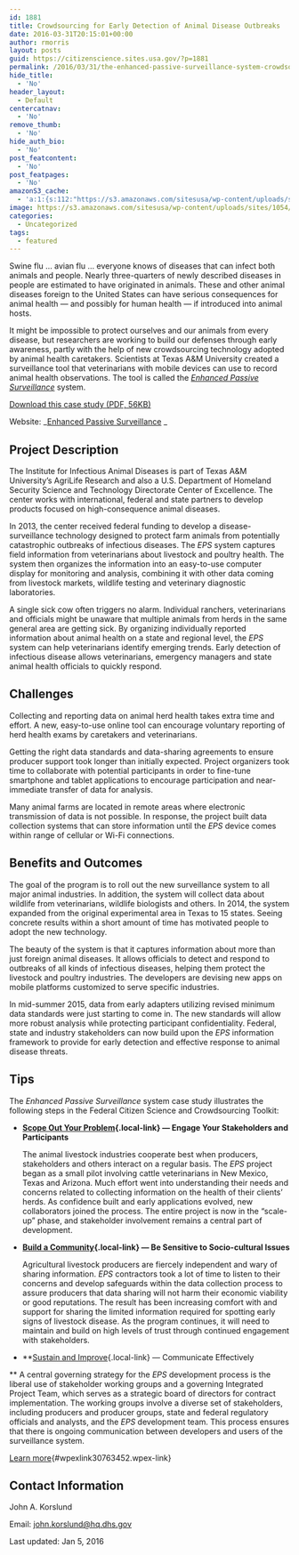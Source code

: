 ```yaml
---
id: 1881
title: Crowdsourcing for Early Detection of Animal Disease Outbreaks
date: 2016-03-31T20:15:01+00:00
author: rmorris
layout: posts
guid: https://citizenscience.sites.usa.gov/?p=1881
permalink: /2016/03/31/the-enhanced-passive-surveillance-system-crowdsourcing-for-early-detection-of-animal-disease-outbreaks/
hide_title:
  - 'No'
header_layout:
  - Default
centercatnav:
  - 'No'
remove_thumb:
  - 'No'
hide_auth_bio:
  - 'No'
post_featcontent:
  - 'No'
post_featpages:
  - 'No'
amazonS3_cache:
  - 'a:1:{s:112:"https://s3.amazonaws.com/sitesusa/wp-content/uploads/sites/1054/2015/09/enhanced-passive-surveillance-system.pdf";i:26142;}'
image: https://s3.amazonaws.com/sitesusa/wp-content/uploads/sites/1054/2016/03/feature-enhanced-passive.jpg
categories:
  - Uncategorized
tags:
  - featured
---
```

Swine flu … avian flu … everyone knows of diseases that can infect both animals and people. Nearly three-quarters of newly described diseases in people are estimated to have originated in animals. These and other animal diseases foreign to the United States can have serious consequences for animal health — and possibly for human health — if introduced into animal hosts.

It might be impossible to protect ourselves and our animals from every disease, but researchers are working to build our defenses through early awareness, partly with the help of new crowdsourcing technology adopted by animal health caretakers. Scientists at Texas A&M University created a surveillance tool that veterinarians with mobile devices can use to record animal health observations. The tool is called the _<a class="ext-link" href="http://iiad.tamu.edu/projects/enhanced-passive-surveillance-system-phase-ii/" rel="external nofollow">Enhanced Passive Surveillance</a>_ system.

<a class="local-link" href="https://s3.amazonaws.com/sitesusa/wp-content/uploads/sites/1054/2015/09/enhanced-passive-surveillance-system.pdf" target="_blank">Download this case study (PDF, 56KB)</a>
  
Website: _<a class="ext-link" href="http://iiad.tamu.edu/projects/enhanced-passive-surveillance-system-phase-ii/" rel="external nofollow">Enhanced Passive Surveillance</a> _

## Project Description

The Institute for Infectious Animal Diseases is part of Texas A&M University’s AgriLife Research and also a U.S. Department of Homeland Security Science and Technology Directorate Center of Excellence. The center works with international, federal and state partners to develop products focused on high-consequence animal diseases.

In 2013, the center received federal funding to develop a disease-surveillance technology designed to protect farm animals from potentially catastrophic outbreaks of infectious diseases. The _EPS_ system captures field information from veterinarians about livestock and poultry health. The system then organizes the information into an easy-to-use computer display for monitoring and analysis, combining it with other data coming from livestock markets, wildlife testing and veterinary diagnostic laboratories.

A single sick cow often triggers no alarm. Individual ranchers, veterinarians and officials might be unaware that multiple animals from herds in the same general area are getting sick. By organizing individually reported information about animal health on a state and regional level, the _EPS_ system can help veterinarians identify emerging trends. Early detection of infectious disease allows veterinarians, emergency managers and state animal health officials to quickly respond.

## Challenges

Collecting and reporting data on animal herd health takes extra time and effort. A new, easy-to-use online tool can encourage voluntary reporting of herd health exams by caretakers and veterinarians.

Getting the right data standards and data-sharing agreements to ensure producer support took longer than initially expected. Project organizers took time to collaborate with potential participants in order to fine-tune smartphone and tablet applications to encourage participation and near-immediate transfer of data for analysis.

Many animal farms are located in remote areas where electronic transmission of data is not possible. In response, the project built data collection systems that can store information until the _EPS_ device comes within range of cellular or Wi-Fi connections.

## Benefits and Outcomes

The goal of the program is to roll out the new surveillance system to all major animal industries. In addition, the system will collect data about wildlife from veterinarians, wildlife biologists and others. In 2014, the system expanded from the original experimental area in Texas to 15 states. Seeing concrete results within a short amount of time has motivated people to adopt the new technology.

The beauty of the system is that it captures information about more than just foreign animal diseases. It allows officials to detect and respond to outbreaks of all kinds of infectious diseases, helping them protect the livestock and poultry industries. The developers are devising new apps on mobile platforms customized to serve specific industries.

In mid-summer 2015, data from early adapters utilizing revised minimum data standards were just starting to come in. The new standards will allow more robust analysis while protecting participant confidentiality. Federal, state and industry stakeholders can now build upon the _EPS_ information framework to provide for early detection and effective response to animal disease threats.

## Tips

The _Enhanced Passive Surveillance_ system case study illustrates the following steps in the Federal Citizen Science and Crowdsourcing Toolkit:

  * **[Scope Out Your Problem](https://crowdsourcing-toolkit.sites.usa.gov/step-1-scope-out-your-problem){.local-link} — Engage Your Stakeholders and Participants** 
  
    The animal livestock industries cooperate best when producers, stakeholders and others interact on a regular basis. The _EPS_ project began as a small pilot involving cattle veterinarians in New Mexico, Texas and Arizona. Much effort went into understanding their needs and concerns related to collecting information on the health of their clients’ herds. As confidence built and early applications evolved, new collaborators joined the process. The entire project is now in the “scale-up” phase, and stakeholder involvement remains a central part of development.

  * **[Build a Community](https://crowdsourcing-toolkit.sites.usa.gov/step-3-build-a-community){.local-link} — Be Sensitive to Socio-cultural Issues** 
  
    Agricultural livestock producers are fiercely independent and wary of sharing information. _EPS_ contractors took a lot of time to listen to their concerns and develop safeguards within the data collection process to assure producers that data sharing will not harm their economic viability or good reputations. The result has been increasing comfort with and support for sharing the limited information required for spotting early signs of livestock disease. As the program continues, it will need to maintain and build on high levels of trust through continued engagement with stakeholders.

  * **[Sustain and Improve](https://crowdsourcing-toolkit.sites.usa.gov/step-5-sustain-and-improve){.local-link} — Communicate Effectively
  
** A central governing strategy for the _EPS_ development process is the liberal use of stakeholder working groups and a governing Integrated Project Team, which serves as a strategic board of directors for contract implementation. The working groups involve a diverse set of stakeholders, including producers and producer groups, state and federal regulatory officials and analysts, and the _EPS_ development team. This process ensures that there is ongoing communication between developers and users of the surveillance system.

[Learn more](https://crowdsourcing-toolkit.sites.usa.gov/enhanced-passive-surveillance-system/#){#wpexlink30763452.wpex-link}

## Contact Information

John A. Korslund
  
Email: <john.korslund@hq.dhs.gov>

Last updated: <span class="last-modified-timestamp">Jan 5, 2016</span>

<div>
</div>